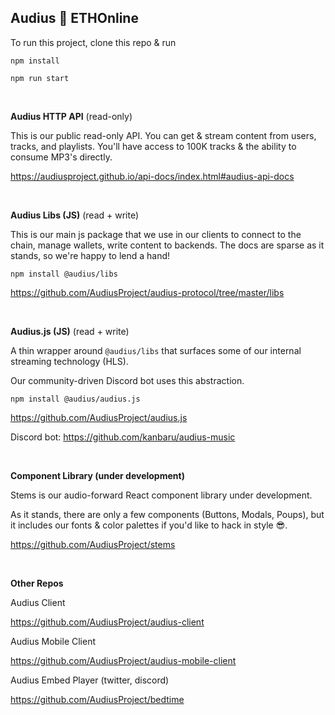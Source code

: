 ## Audius 🤝 ETHOnline

To run this project, clone this repo & run

`npm install`

`npm run start`

<br />

**Audius HTTP API**
(read-only)

This is our public read-only API. You can get & stream content from users, tracks, and playlists. You'll have access to 100K tracks & the ability to consume MP3's directly.

https://audiusproject.github.io/api-docs/index.html#audius-api-docs


<br />

**Audius Libs (JS)**
(read + write)

This is our main js package that we use in our clients to connect to the chain, manage wallets, write content to backends. The docs are sparse as it stands, so we're happy to lend a hand!

`npm install @audius/libs`

https://github.com/AudiusProject/audius-protocol/tree/master/libs

<br />

**Audius.js (JS)**
(read + write)

A thin wrapper around `@audius/libs` that surfaces some of our internal streaming technology (HLS).

Our community-driven Discord bot uses this abstraction.

`npm install @audius/audius.js`

https://github.com/AudiusProject/audius.js

Discord bot: https://github.com/kanbaru/audius-music

<br />

**Component Library (under development)**

Stems is our audio-forward React component library under development.

As it stands, there are only a few components (Buttons, Modals, Poups), but it includes our fonts & color palettes if you'd like to hack in style 😎.

https://github.com/AudiusProject/stems

<br />

**Other Repos**

Audius Client

https://github.com/AudiusProject/audius-client

Audius Mobile Client

https://github.com/AudiusProject/audius-mobile-client

Audius Embed Player (twitter, discord)

https://github.com/AudiusProject/bedtime
